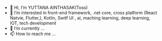 - 👋 Hi, I’m YUTTANA AINTHASAK(Toss)
- 👀 I’m interested in front-end framework, .net core, cross platform (React Natvie, Flutter,), Kotlin, Switf UI , ai, maching learning, deep learning, IOT, tech development
- 🌱 I’m currently ...
- 📫 How to reach me ...

<!---
Toss is a ✨ special ✨ repository because its `README.md` (this file) appears on your GitHub profile.
You can click the Preview link to take a look at your changes.
--->
